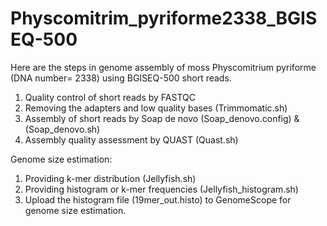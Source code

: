 # Physcomitrim_pyriforme2338_BGISEQ-500
Here are the steps in genome assembly of moss Physcomitrium pyriforme (DNA number= 2338) using BGISEQ-500 short reads.
1) Quality control of short reads by FASTQC
2) Removing the adapters and low quality bases (Trimmomatic.sh)
3) Assembly of short reads by Soap de novo (Soap_denovo.config) & (Soap_denovo.sh)
4) Assembly quality assessment by QUAST (Quast.sh)

Genome size estimation:
1) Providing k-mer distribution (Jellyfish.sh)
2) Providing histogram or k-mer frequencies (Jellyfish_histogram.sh)
3) Upload the histogram file (19mer_out.histo) to GenomeScope for genome size estimation.




